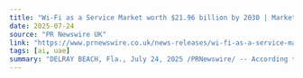 ```yaml
---
title: "Wi-Fi as a Service Market worth $21.96 billion by 2030 | MarketsandMarkets™"
date: 2025-07-24
source: "PR Newswire UK"
link: "https://www.prnewswire.co.uk/news-releases/wi-fi-as-a-service-market-worth-21-96-billion-by-2030--marketsandmarkets-302512987.html"
tags: [ai, uae]
summary: "DELRAY BEACH, Fla., July 24, 2025 /PRNewswire/ -- According to MarketsandMarkets™, the global Wi-Fi as a Service Market will grow from USD 9.27 billion in 2025 to USD 21.96 billion by 2030 at a compounded annual growth rate (CAGR) of 18.8% during the forecast…"
---
```


